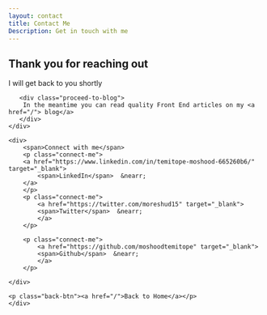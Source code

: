 ```yaml
---
layout: contact
title: Contact Me
Description: Get in touch with me
---
```


<div class="about-middle-section">
    <div>
       <h2>Thank you for reaching out</h2>
       <p>I will get back to you shortly</p>

       <div class="proceed-to-blog">
        In the meantime you can read quality Front End articles on my <a href="/"> blog</a>
       </div>
    </div>

    <div>
        <span>Connect with me</span>
        <p class="connect-me">
        <a href="https://www.linkedin.com/in/temitope-moshood-665260b6/" target="_blank">
            <span>LinkedIn</span>  &nearr; 
        </a>
        </p>
        <p class="connect-me">
            <a href="https://twitter.com/moreshud15" target="_blank">
            <span>Twitter</span>  &nearr; 
            </a>
        </p>

        <p class="connect-me">
            <a href="https://github.com/moshoodtemitope" target="_blank">
            <span>Github</span>  &nearr; 
            </a>
        </p>

    </div>
    
    <p class="back-btn"><a href="/">Back to Home</a></p>
    </div>
